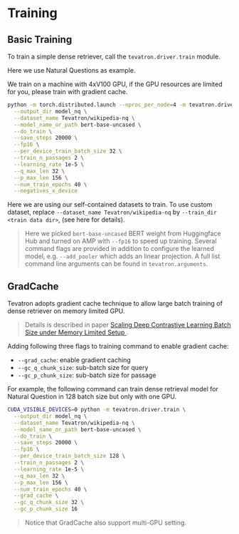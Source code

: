 # Training

## Basic Training
To train a simple dense retriever, call the `tevatron.driver.train` module.

Here we use Natural Questions as example.

We train on a machine with 4xV100 GPU, if the GPU resources are limited for you, please train with gradient cache.

```bash
python -m torch.distributed.launch --nproc_per_node=4 -m tevatron.driver.train \
  --output_dir model_nq \
  --dataset_name Tevatron/wikipedia-nq \
  --model_name_or_path bert-base-uncased \
  --do_train \
  --save_steps 20000 \
  --fp16 \
  --per_device_train_batch_size 32 \
  --train_n_passages 2 \
  --learning_rate 1e-5 \
  --q_max_len 32 \
  --p_max_len 156 \
  --num_train_epochs 40 \
  --negatives_x_device
```


Here we are using our self-contained datasets to train. 
To use custom dataset, replace `--dataset_name Tevatron/wikipedia-nq` by 
`--train_dir <train data dir>`, (see here for details).

>Here we picked `bert-base-uncased` BERT weight from Huggingface Hub and turned 
> on AMP with `--fp16` to speed up training. Several command flags are provided 
> in addition to configure the learned model, e.g. `--add_pooler` which adds an 
> linear projection. A full list command line arguments can be found in 
> `tevatron.arguments`.


## GradCache
Tevatron adopts gradient cache technique to allow large batch training of dense retriever on memory limited GPU.

> Details is described in paper [Scaling Deep Contrastive Learning Batch Size under Memory Limited Setup
](https://arxiv.org/abs/2101.06983).

Adding following three flags to training command to enable gradient cache:
- `--grad_cache`: enable gradient caching
- `--gc_q_chunk_size`: sub-batch size for query 
- `--gc_p_chunk_size`: sub-batch size for passage

For example, the following command can train dense retrieval model for Natural Question in 128 batch size
but only with one GPU.
```bash
CUDA_VISIBLE_DEVICES=0 python -m tevatron.driver.train \
  --output_dir model_nq \
  --dataset_name Tevatron/wikipedia-nq \
  --model_name_or_path bert-base-uncased \
  --do_train \
  --save_steps 20000 \
  --fp16 \
  --per_device_train_batch_size 128 \
  --train_n_passages 2 \
  --learning_rate 1e-5 \
  --q_max_len 32 \
  --p_max_len 156 \
  --num_train_epochs 40 \
  --grad_cache \
  --gc_q_chunk_size 32 \
  --gc_p_chunk_size 16
```
> Notice that GradCache also support multi-GPU setting.
